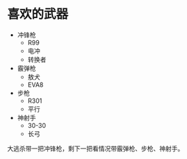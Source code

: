 # 喜欢的武器

- 冲锋枪
    - R99
    - 电冲
    - 转换者
- 霰弹枪
    - 敖犬
    - EVA8
- 步枪
    - R301
    - 平行
- 神射手
    - 30-30
    - 长弓

大逃杀带一把冲锋枪，剩下一把看情况带霰弹枪、步枪、神射手。
